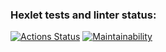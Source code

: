 ### Hexlet tests and linter status:

[![Actions Status](https://github.com/nst12/frontend-project-11/actions/workflows/hexlet-check.yml/badge.svg)](https://github.com/nst12/frontend-project-11/actions)
[![Maintainability](https://api.codeclimate.com/v1/badges/acb48d42dcca90916046/maintainability)](https://codeclimate.com/github/nst12/frontend-project-11/maintainability)
